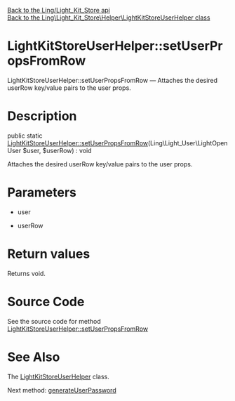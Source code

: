 [Back to the Ling/Light_Kit_Store api](https://github.com/lingtalfi/Light_Kit_Store/blob/master/doc/api/Ling/Light_Kit_Store.md)<br>
[Back to the Ling\Light_Kit_Store\Helper\LightKitStoreUserHelper class](https://github.com/lingtalfi/Light_Kit_Store/blob/master/doc/api/Ling/Light_Kit_Store/Helper/LightKitStoreUserHelper.md)


LightKitStoreUserHelper::setUserPropsFromRow
================



LightKitStoreUserHelper::setUserPropsFromRow — Attaches the desired userRow key/value pairs to the user props.




Description
================


public static [LightKitStoreUserHelper::setUserPropsFromRow](https://github.com/lingtalfi/Light_Kit_Store/blob/master/doc/api/Ling/Light_Kit_Store/Helper/LightKitStoreUserHelper/setUserPropsFromRow.md)(Ling\Light_User\LightOpenUser $user, $userRow) : void




Attaches the desired userRow key/value pairs to the user props.




Parameters
================


- user

    

- userRow

    


Return values
================

Returns void.








Source Code
===========
See the source code for method [LightKitStoreUserHelper::setUserPropsFromRow](https://github.com/lingtalfi/Light_Kit_Store/blob/master/Helper/LightKitStoreUserHelper.php#L24-L31)


See Also
================

The [LightKitStoreUserHelper](https://github.com/lingtalfi/Light_Kit_Store/blob/master/doc/api/Ling/Light_Kit_Store/Helper/LightKitStoreUserHelper.md) class.

Next method: [generateUserPassword](https://github.com/lingtalfi/Light_Kit_Store/blob/master/doc/api/Ling/Light_Kit_Store/Helper/LightKitStoreUserHelper/generateUserPassword.md)<br>


